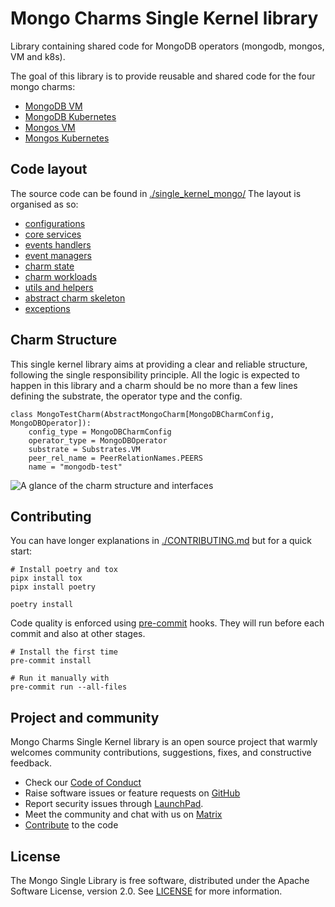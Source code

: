 # Mongo Charms Single Kernel library

Library containing shared code for MongoDB operators (mongodb, mongos, VM and k8s).

The goal of this library is to provide reusable and shared code for the four
mongo charms:

* [MongoDB VM](https://github.com/canonical/mongodb-operator/)
* [MongoDB Kubernetes](https://github.com/canonical/mongodb-k8s-operator/)
* [Mongos VM](https://github.com/canonical/mongos-operator/)
* [Mongos Kubernetes](https://github.com/canonical/mongos-k8s-operator/)

## Code layout

The source code can be found in [./single_kernel_mongo/](./single_kernel_mongo/)
The layout is organised as so:

* [configurations](./single_kernel_mongo/config)
* [core services](./single_kernel_mongo/core/)
* [events handlers](./single_kernel_mongo/events/)
* [event managers](./single_kernel_mongo/managers/)
* [charm state](./single_kernel_mongo/state/)
* [charm workloads](./single_kernel_mongo/workload/)
* [utils and helpers](./single_kernel_mongo/utils/)
* [abstract charm skeleton](./single_kernel_mongo/abstract_charm.py)
* [exceptions](./single_kernel_mongo/exceptions.py)

## Charm Structure

This single kernel library aims at providing a clear and reliable structure, following the single responsibility principle. All the logic is expected to
happen in this library and a charm should be no more than a few lines defining the substrate, the operator type and the config.

```python3
class MongoTestCharm(AbstractMongoCharm[MongoDBCharmConfig, MongoDBOperator]):
    config_type = MongoDBCharmConfig
    operator_type = MongoDBOperator
    substrate = Substrates.VM
    peer_rel_name = PeerRelationNames.PEERS
    name = "mongodb-test"
```

![A glance of the charm structure and interfaces](./resources/single-kernel-charm.svg)

## Contributing

You can have longer explanations in [./CONTRIBUTING.md](./CONTRIBUTING.md) but for a quick start:

```shell
# Install poetry and tox
pipx install tox
pipx install poetry

poetry install
```

Code quality is enforced using [pre-commit](https://github.com/pre-commit/pre-commit) hooks. They will run before each commit and also at other stages.

```shell
# Install the first time
pre-commit install

# Run it manually with
pre-commit run --all-files
```

## Project and community

Mongo Charms Single Kernel library is an open source project that warmly welcomes community contributions, suggestions, fixes, and constructive feedback.

* Check our [Code of Conduct](https://ubuntu.com/community/ethos/code-of-conduct)
* Raise software issues or feature requests on [GitHub](https://github.com/canonical/mongo-single-kernel-library/issues)
* Report security issues through [LaunchPad](https://wiki.ubuntu.com/DebuggingSecurity#How%20to%20File).
* Meet the community and chat with us on [Matrix](https://matrix.to/#/#charmhub-data-platform:ubuntu.com)
* [Contribute](https://github.com/canonical/mongo-single-kernel-library/blob/main/CONTRIBUTING.md) to the code

## License

The Mongo Single Library is free software, distributed under the Apache Software License, version 2.0. See [LICENSE](https://github.com/canonical/mongo-single-kernel-library/blob/main/LICENSE) for more information.
